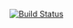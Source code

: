 [![Build Status](https://travis-ci.com/Juvenal-Yescas/CI-DI.svg?token=Lcpcowjkcda7xdbXmHBG&branch=travisCI)](https://travis-ci.com/Juvenal-Yescas/CI-DI)